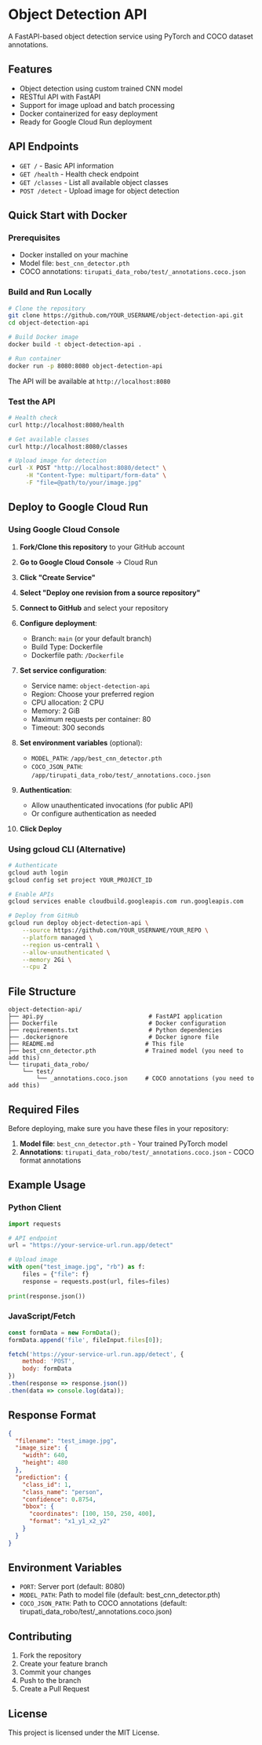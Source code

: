 # Object Detection API

A FastAPI-based object detection service using PyTorch and COCO dataset annotations.

## Features

- Object detection using custom trained CNN model
- RESTful API with FastAPI
- Support for image upload and batch processing
- Docker containerized for easy deployment
- Ready for Google Cloud Run deployment

## API Endpoints

- `GET /` - Basic API information
- `GET /health` - Health check endpoint
- `GET /classes` - List all available object classes
- `POST /detect` - Upload image for object detection

## Quick Start with Docker

### Prerequisites
- Docker installed on your machine
- Model file: `best_cnn_detector.pth`
- COCO annotations: `tirupati_data_robo/test/_annotations.coco.json`

### Build and Run Locally

```bash
# Clone the repository
git clone https://github.com/YOUR_USERNAME/object-detection-api.git
cd object-detection-api

# Build Docker image
docker build -t object-detection-api .

# Run container
docker run -p 8080:8080 object-detection-api
```

The API will be available at `http://localhost:8080`

### Test the API

```bash
# Health check
curl http://localhost:8080/health

# Get available classes
curl http://localhost:8080/classes

# Upload image for detection
curl -X POST "http://localhost:8080/detect" \
     -H "Content-Type: multipart/form-data" \
     -F "file=@path/to/your/image.jpg"
```

## Deploy to Google Cloud Run

### Using Google Cloud Console

1. **Fork/Clone this repository** to your GitHub account

2. **Go to Google Cloud Console** → Cloud Run

3. **Click "Create Service"**

4. **Select "Deploy one revision from a source repository"**

5. **Connect to GitHub** and select your repository

6. **Configure deployment**:
   - Branch: `main` (or your default branch)
   - Build Type: Dockerfile
   - Dockerfile path: `/Dockerfile`

7. **Set service configuration**:
   - Service name: `object-detection-api`
   - Region: Choose your preferred region
   - CPU allocation: 2 CPU
   - Memory: 2 GiB
   - Maximum requests per container: 80
   - Timeout: 300 seconds

8. **Set environment variables** (optional):
   - `MODEL_PATH`: `/app/best_cnn_detector.pth`
   - `COCO_JSON_PATH`: `/app/tirupati_data_robo/test/_annotations.coco.json`

9. **Authentication**: 
   - Allow unauthenticated invocations (for public API)
   - Or configure authentication as needed

10. **Click Deploy**

### Using gcloud CLI (Alternative)

```bash
# Authenticate
gcloud auth login
gcloud config set project YOUR_PROJECT_ID

# Enable APIs
gcloud services enable cloudbuild.googleapis.com run.googleapis.com

# Deploy from GitHub
gcloud run deploy object-detection-api \
    --source https://github.com/YOUR_USERNAME/YOUR_REPO \
    --platform managed \
    --region us-central1 \
    --allow-unauthenticated \
    --memory 2Gi \
    --cpu 2
```

## File Structure

```
object-detection-api/
├── api.py                              # FastAPI application
├── Dockerfile                          # Docker configuration
├── requirements.txt                    # Python dependencies
├── .dockerignore                       # Docker ignore file
├── README.md                          # This file
├── best_cnn_detector.pth              # Trained model (you need to add this)
└── tirupati_data_robo/
    └── test/
        └── _annotations.coco.json     # COCO annotations (you need to add this)
```

## Required Files

Before deploying, make sure you have these files in your repository:

1. **Model file**: `best_cnn_detector.pth` - Your trained PyTorch model
2. **Annotations**: `tirupati_data_robo/test/_annotations.coco.json` - COCO format annotations

## Example Usage

### Python Client

```python
import requests

# API endpoint
url = "https://your-service-url.run.app/detect"

# Upload image
with open("test_image.jpg", "rb") as f:
    files = {"file": f}
    response = requests.post(url, files=files)
    
print(response.json())
```

### JavaScript/Fetch

```javascript
const formData = new FormData();
formData.append('file', fileInput.files[0]);

fetch('https://your-service-url.run.app/detect', {
    method: 'POST',
    body: formData
})
.then(response => response.json())
.then(data => console.log(data));
```

## Response Format

```json
{
  "filename": "test_image.jpg",
  "image_size": {
    "width": 640,
    "height": 480
  },
  "prediction": {
    "class_id": 1,
    "class_name": "person",
    "confidence": 0.8754,
    "bbox": {
      "coordinates": [100, 150, 250, 400],
      "format": "x1_y1_x2_y2"
    }
  }
}
```

## Environment Variables

- `PORT`: Server port (default: 8080)
- `MODEL_PATH`: Path to model file (default: best_cnn_detector.pth)
- `COCO_JSON_PATH`: Path to COCO annotations (default: tirupati_data_robo/test/_annotations.coco.json)

## Contributing

1. Fork the repository
2. Create your feature branch
3. Commit your changes
4. Push to the branch
5. Create a Pull Request

## License

This project is licensed under the MIT License.